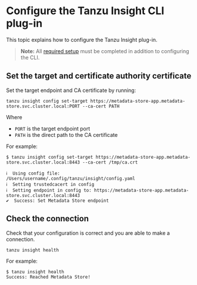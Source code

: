 # Configure the Tanzu Insight CLI plug-in

This topic explains how to configure the Tanzu Insight plug-in.

> **Note:** All [required setup](cli-overview.md) must be completed in addition to configuring the CLI.


## <a id='set-tar-cert'></a>Set the target and certificate authority certificate

Set the target endpoint and CA certificate by running:

```console
tanzu insight config set-target https://metadata-store-app.metadata-store.svc.cluster.local:PORT --ca-cert PATH
```
Where

- `PORT` is the target endpoint port
- `PATH` is the direct path to the CA certificate

For example:

```console
$ tanzu insight config set-target https://metadata-store-app.metadata-store.svc.cluster.local:8443 --ca-cert /tmp/ca.crt

ℹ  Using config file: /Users/username/.config/tanzu/insight/config.yaml
ℹ  Setting trustedcacert in config
ℹ  Setting endpoint in config to: https://metadata-store-app.metadata-store.svc.cluster.local:8443
✔  Success: Set Metadata Store endpoint
```

## <a id='check-con'></a>Check the connection

Check that your configuration is correct and you are able to make a connection.

```console
tanzu insight health
```

For example:

```console
$ tanzu insight health
Success: Reached Metadata Store!
```

